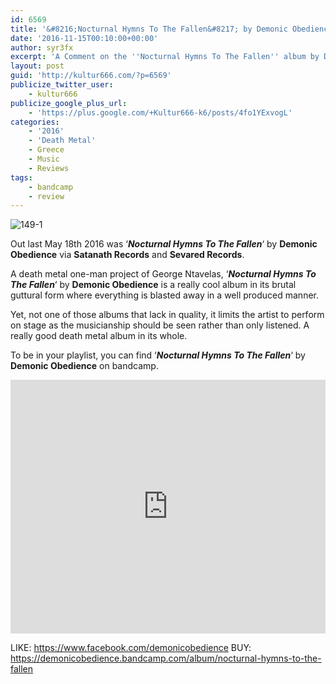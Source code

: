 ```yaml
---
id: 6569
title: '&#8216;Nocturnal Hymns To The Fallen&#8217; by Demonic Obedience - A Comment'
date: '2016-11-15T00:10:00+00:00'
author: syr3fx
excerpt: 'A Comment on the ''Nocturnal Hymns To The Fallen'' album by Demonic Obedience (2016).'
layout: post
guid: 'http://kultur666.com/?p=6569'
publicize_twitter_user:
    - kultur666
publicize_google_plus_url:
    - 'https://plus.google.com/+Kultur666-k6/posts/4fo1YExvogL'
categories:
    - '2016'
    - 'Death Metal'
    - Greece
    - Music
    - Reviews
tags:
    - bandcamp
    - review
---
```


![149-1](http://localhost:8080/wp-content/uploads/2016/11/149-1.jpg?w=680)

Out last May 18th 2016 was ‘***Nocturnal Hymns To The Fallen***‘ by **Demonic Obedience** via **Satanath Records** and **Sevared Records**.

A death metal one-man project of George Ntavelas, ‘***Nocturnal Hymns To The Fallen***‘ by **Demonic Obedience** is a really cool album in its brutal guttural form where everything is blasted away in a well produced manner.

Yet, not one of those albums that lack in quality, it limits the artist to perform on stage as the musicianship should be seen rather than only listened. A really good death metal album in its whole.

To be in your playlist, you can find ‘***Nocturnal Hymns To The Fallen***‘ by **Demonic Obedience** on bandcamp.

<iframe style="border: 0; width: 100%; height: 406px;" src="https://bandcamp.com/EmbeddedPlayer/album=1908420959/size=large/bgcol=333333/linkcol=e99708/tracklist=false/transparent=true/" seamless></iframe>

LIKE: <https://www.facebook.com/demonicobedience>
BUY: <https://demonicobedience.bandcamp.com/album/nocturnal-hymns-to-the-fallen>